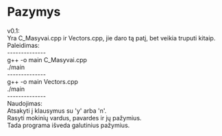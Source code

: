 # Pazymys

v0.1:<br>
    Yra C_Masyvai.cpp ir Vectors.cpp, jie daro tą patį, bet veikia truputi kitaip.<br>
    Paleidimas:<br>
    --------------<br>
    g++ -o main C_Masyvai.cpp<br>
    ./main<br>
    --------------<br>
    g++ -o main Vectors.cpp<br>
    ./main<br>
    --------------<br>
    Naudojimas:<br>
    Atsakyti į klausymus su 'y' arba 'n'.<br>
    Rasyti mokinių vardus, pavardes ir jų pažymius.<br>
    Tada programa išveda galutinius pažymius.<br>

    
